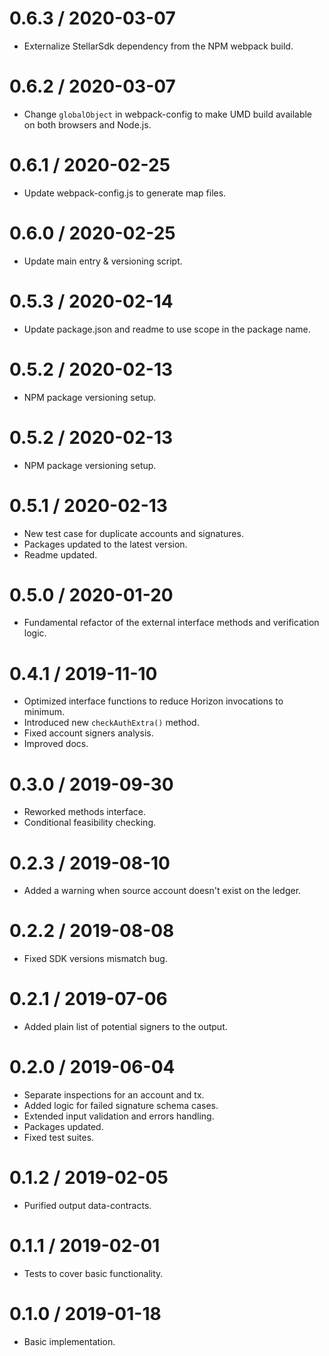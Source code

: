 0.6.3 / 2020-03-07
==================

* Externalize StellarSdk dependency from the NPM webpack build.

0.6.2 / 2020-03-07
==================

* Change `globalObject` in webpack-config to make UMD build available on both browsers and Node.js.

0.6.1 / 2020-02-25
==================

* Update webpack-config.js to generate map files.

0.6.0 / 2020-02-25
==================

* Update main entry & versioning script.

0.5.3 / 2020-02-14
==================

* Update package.json and readme to use scope in the package name.

0.5.2 / 2020-02-13
==================

* NPM package versioning setup.

0.5.2 / 2020-02-13
==================

* NPM package versioning setup.

0.5.1 / 2020-02-13
==================

* New test case for duplicate accounts and signatures.
* Packages updated to the latest version.
* Readme updated.

0.5.0 / 2020-01-20
==================

* Fundamental refactor of the external interface methods and verification logic.

0.4.1 / 2019-11-10
==================

* Optimized interface functions to reduce Horizon invocations to minimum.
* Introduced new `checkAuthExtra()` method.
* Fixed account signers analysis.
* Improved docs.

0.3.0 / 2019-09-30
==================

* Reworked methods interface.
* Conditional feasibility checking.

0.2.3 / 2019-08-10
==================

* Added a warning when source account doesn't exist on the ledger.

0.2.2 / 2019-08-08
==================

* Fixed SDK versions mismatch bug.

0.2.1 / 2019-07-06
==================

* Added plain list of potential signers to the output.

0.2.0 / 2019-06-04
==================

* Separate inspections for an account and tx.
* Added logic for failed signature schema cases.
* Extended input validation and errors handling.
* Packages updated.
* Fixed test suites.

0.1.2 / 2019-02-05
==================

* Purified output data-contracts.

0.1.1 / 2019-02-01
==================

* Tests to cover basic functionality.

0.1.0 / 2019-01-18
==================

* Basic implementation.